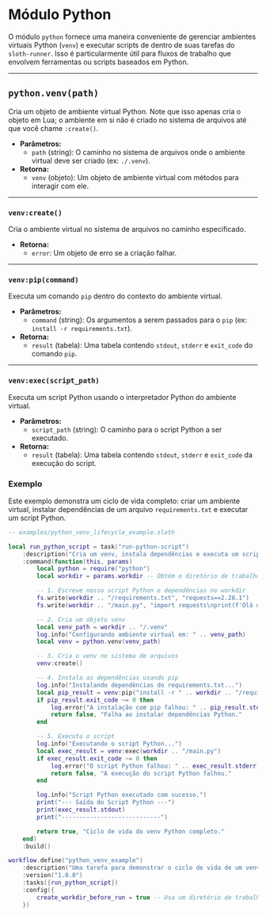 # Módulo Python

O módulo `python` fornece uma maneira conveniente de gerenciar ambientes virtuais Python (`venv`) e executar scripts de dentro de suas tarefas do `sloth-runner`. Isso é particularmente útil para fluxos de trabalho que envolvem ferramentas ou scripts baseados em Python.

---

## `python.venv(path)`

Cria um objeto de ambiente virtual Python. Note que isso apenas cria o objeto em Lua; o ambiente em si não é criado no sistema de arquivos até que você chame `:create()`.

*   **Parâmetros:**
    *   `path` (string): O caminho no sistema de arquivos onde o ambiente virtual deve ser criado (ex: `./.venv`).
*   **Retorna:**
    *   `venv` (objeto): Um objeto de ambiente virtual com métodos para interagir com ele.

---

### `venv:create()`

Cria o ambiente virtual no sistema de arquivos no caminho especificado.

*   **Retorna:**
    *   `error`: Um objeto de erro se a criação falhar.

---

### `venv:pip(command)`

Executa um comando `pip` dentro do contexto do ambiente virtual.

*   **Parâmetros:**
    *   `command` (string): Os argumentos a serem passados para o `pip` (ex: `install -r requirements.txt`).
*   **Retorna:**
    *   `result` (tabela): Uma tabela contendo `stdout`, `stderr` e `exit_code` do comando `pip`.

---

### `venv:exec(script_path)`

Executa um script Python usando o interpretador Python do ambiente virtual.

*   **Parâmetros:**
    *   `script_path` (string): O caminho para o script Python a ser executado.
*   **Retorna:**
    *   `result` (tabela): Uma tabela contendo `stdout`, `stderr` e `exit_code` da execução do script.

### Exemplo

Este exemplo demonstra um ciclo de vida completo: criar um ambiente virtual, instalar dependências de um arquivo `requirements.txt` e executar um script Python.

```lua
-- examples/python_venv_lifecycle_example.sloth

local run_python_script = task("run-python-script")
    :description("Cria um venv, instala dependências e executa um script")
    :command(function(this, params)
        local python = require("python")
        local workdir = params.workdir -- Obtém o diretório de trabalho temporário do grupo

        -- 1. Escreve nosso script Python e dependências no workdir
        fs.write(workdir .. "/requirements.txt", "requests==2.28.1")
        fs.write(workdir .. "/main.py", "import requests\nprint(f'Olá do Python! Usando a versão do requests: {requests.__version__}')")

        -- 2. Cria um objeto venv
        local venv_path = workdir .. "/.venv"
        log.info("Configurando ambiente virtual em: " .. venv_path)
        local venv = python.venv(venv_path)

        -- 3. Cria o venv no sistema de arquivos
        venv:create()

        -- 4. Instala as dependências usando pip
        log.info("Instalando dependências do requirements.txt...")
        local pip_result = venv:pip("install -r " .. workdir .. "/requirements.txt")
        if pip_result.exit_code ~= 0 then
            log.error("A instalação com pip falhou: " .. pip_result.stderr)
            return false, "Falha ao instalar dependências Python."
        end

        -- 5. Executa o script
        log.info("Executando o script Python...")
        local exec_result = venv:exec(workdir .. "/main.py")
        if exec_result.exit_code ~= 0 then
            log.error("O script Python falhou: " .. exec_result.stderr)
            return false, "A execução do script Python falhou."
        end

        log.info("Script Python executado com sucesso.")
        print("--- Saída do Script Python ---")
        print(exec_result.stdout)
        print("----------------------------")

        return true, "Ciclo de vida do venv Python completo."
    end)
    :build()

workflow.define("python_venv_example")
    :description("Uma tarefa para demonstrar o ciclo de vida de um venv Python")
    :version("1.0.0")
    :tasks({run_python_script})
    :config({
        create_workdir_before_run = true -- Usa um diretório de trabalho temporário
    })
```

